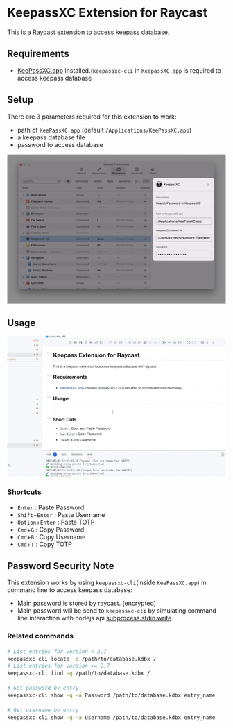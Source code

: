 # KeepassXC Extension for Raycast

This is a Raycast extension to access keepass database.

## Requirements

- [KeePassXC.app](https://keepassxc.org) installed.(`keepassxc-cli` in `KeepassXC.app` is required to access keepass database

## Setup

There are 3 parameters required for this extension to work:

- path of `KeePassXC.app` (default `/Applications/KeePassXC.app`)
- a keepass database file
- password to access database

![preference](media/preferences.png)

## Usage

![example](media/example.gif)

### Shortcuts

- `Enter` : Paste Password
- `Shift`+`Enter` : Paste Username
- `Option`+`Enter` : Paste TOTP
- `Cmd`+`G` : Copy Password
- `Cmd`+`B` : Copy Username
- `Cmd`+`T` : Copy TOTP

## Password Security Note

This extension works by using `keepassxc-cli`(inside `KeePassXC.app`) in command line to access keepass database:

- Main password is stored by raycast. (encrypted)
- Main password will be send to `keepassxc-cli` by simulating command line interaction with nodejs api [subprocess.stdin.write](https://nodejs.org/api/child_process.html#subprocessstdin).

### Related commands

```bash
# List entries for version < 2.7
keepassxc-cli locate -q /path/to/database.kdbx /
# List entries for version >= 2.7
keepassxc-cli find -q /path/to/database.kdbx /

# Get password by entry
keepassxc-cli show -q -a Password /path/to/database.kdbx entry_name

# Get username by entry
keepassxc-cli show -q -a Username /path/to/database.kdbx entry_name

```
